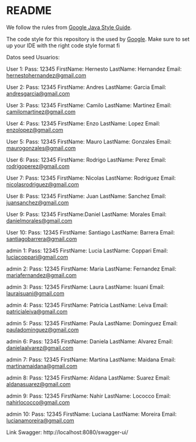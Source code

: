 # README

We follow the rules
from [Google Java Style Guide](https://google.github.io/styleguide/javaguide.html).

The code style for this repository is the used by [Google](https://github.com/google/styleguide).
Make sure to set up your IDE with the right code style format fi


Datos seed Usuarios:

User 1:
Pass: 12345
FirstName: Hernesto
LastName: Hernandez
Email: hernestohernandez@gmail.com

User 2:
Pass: 12345
FirstName: Andres
LastName: Garcia
Email: andresgarcia@gmail.com

User 3:
Pass: 12345
FirstName: Camilo
LastName: Martinez
Email: camilomartinez@gmail.com

User 4:
Pass: 12345
FirstName: Enzo
LastName: Lopez
Email: enzolopez@gmail.com

User 5:
Pass: 12345
FirstName: Mauro
LastName: Gonzales
Email: maurogonzales@gmail.com

User 6:
Pass: 12345
FirstName: Rodrigo
LastName: Perez
Email: rodrigoperez@gmail.com

User 7:
Pass: 12345
FirstName: Nicolas
LastName: Rodriguez
Email: nicolasrodriguez@gmail.com

User 8:
Pass: 12345
FirstName: Juan
LastName: Sanchez
Email: juansanchez@gmail.com

User 9:
Pass: 12345
FirstName:Daniel
LastName: Morales
Email: danielmorales@gmail.com

User 10:
Pass: 12345
FirstName: Santiago
LastName: Barrera
Email: santiagobarrera@gmail.com

admin 1:
Pass: 12345
FirstName: Lucia
LastName: Coppari
Email: luciacoppari@gmail.com

admin 2:
Pass: 12345
FirstName: Maria
LastName: Fernandez
Email: mariafernandez@gmail.com

admin 3:
Pass: 12345
FirstName: Laura
LastName: Isuani
Email: lauraisuani@gmail.com

admin 4:
Pass: 12345
FirstName: Patricia
LastName: Leiva
Email: patricialeiva@gmail.com

admin 5:
Pass: 12345
FirstName: Paula
LastName: Dominguez
Email: pauladominguez@gmail.com

admin 6:
Pass: 12345
FirstName: Daniela
LastName: Alvarez
Email: danielaalvarez@gmail.com

admin 7:
Pass: 12345
FirstName: Martina
LastName: Maidana
Email: martinamaidana@gmail.com

admin 8:
Pass: 12345
FirstName: Aldana
LastName: Suarez
Email: aldanasuarez@gmail.com

admin 9:
Pass: 12345
FirstName: Nahir
LastName: Lococco
Email: nahirlococco@gmail.com

admin 10:
Pass: 12345
FirstName: Luciana
LastName: Moreira
Email: lucianamoreira@gmail.com


Link Swagger: http://localhost:8080/swagger-ui/

